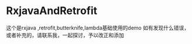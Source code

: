 # RxjavaAndRetrofit
这个是rxjava ,retrofit,butterknife,lambda基础使用的demo
如有发现什么错误，或者补充的，请联系我，一起探讨，予以改正和添加

